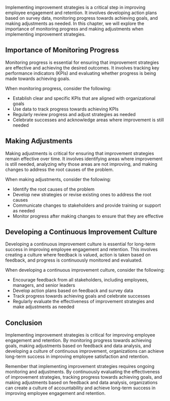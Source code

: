 
Implementing improvement strategies is a critical step in improving employee engagement and retention. It involves developing action plans based on survey data, monitoring progress towards achieving goals, and making adjustments as needed. In this chapter, we will explore the importance of monitoring progress and making adjustments when implementing improvement strategies.

Importance of Monitoring Progress
---------------------------------

Monitoring progress is essential for ensuring that improvement strategies are effective and achieving the desired outcomes. It involves tracking key performance indicators (KPIs) and evaluating whether progress is being made towards achieving goals.

When monitoring progress, consider the following:

* Establish clear and specific KPIs that are aligned with organizational goals
* Use data to track progress towards achieving KPIs
* Regularly review progress and adjust strategies as needed
* Celebrate successes and acknowledge areas where improvement is still needed

Making Adjustments
------------------

Making adjustments is critical for ensuring that improvement strategies remain effective over time. It involves identifying areas where improvement is still needed, analyzing why those areas are not improving, and making changes to address the root causes of the problem.

When making adjustments, consider the following:

* Identify the root causes of the problem
* Develop new strategies or revise existing ones to address the root causes
* Communicate changes to stakeholders and provide training or support as needed
* Monitor progress after making changes to ensure that they are effective

Developing a Continuous Improvement Culture
-------------------------------------------

Developing a continuous improvement culture is essential for long-term success in improving employee engagement and retention. This involves creating a culture where feedback is valued, action is taken based on feedback, and progress is continuously monitored and evaluated.

When developing a continuous improvement culture, consider the following:

* Encourage feedback from all stakeholders, including employees, managers, and senior leaders
* Develop action plans based on feedback and survey data
* Track progress towards achieving goals and celebrate successes
* Regularly evaluate the effectiveness of improvement strategies and make adjustments as needed

Conclusion
----------

Implementing improvement strategies is critical for improving employee engagement and retention. By monitoring progress towards achieving goals, making adjustments based on feedback and data analysis, and developing a culture of continuous improvement, organizations can achieve long-term success in improving employee satisfaction and retention.

Remember that implementing improvement strategies requires ongoing monitoring and adjustments. By continuously evaluating the effectiveness of improvement strategies, tracking progress towards achieving goals, and making adjustments based on feedback and data analysis, organizations can create a culture of accountability and achieve long-term success in improving employee engagement and retention.
